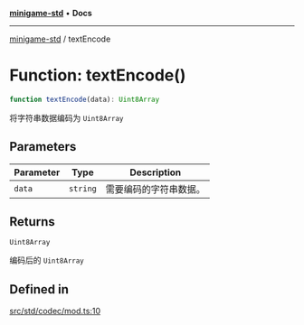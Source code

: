 [**minigame-std**](../README.md) • **Docs**

***

[minigame-std](../README.md) / textEncode

# Function: textEncode()

```ts
function textEncode(data): Uint8Array
```

将字符串数据编码为 `Uint8Array`

## Parameters

| Parameter | Type | Description |
| ------ | ------ | ------ |
| `data` | `string` | 需要编码的字符串数据。 |

## Returns

`Uint8Array`

编码后的 `Uint8Array`

## Defined in

[src/std/codec/mod.ts:10](https://github.com/JiangJie/minigame-std/blob/22787d0fd0cff776ed579de48ccf7523d9e4ce53/src/std/codec/mod.ts#L10)
